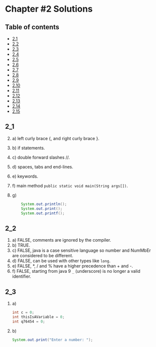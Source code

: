 # Chapter #2 Solutions

## Table of contents

- [2.1](#2_1)
- [2.2](#2_2)
- [2.3](#2_3)
- [2.4](#2_4)
- [2.5](#2_5)
- [2.6](#2_6)
- [2.7](#2_7)
- [2.8](#2_8)
- [2.9](#2_9)
- [2.10](#2_10)
- [2.11](#2_11)
- [2.12](#2_12)
- [2.13](#2_13)
- [2.14](#2_14)
- [2.15](#2_15)

## 2_1

2. a) left curly brace {, and right curly brace }.
2. b) if statements.
3. c) double forward slashes //.
4. d) spaces, tabs and end-lines.
5. e) keywords.
6. f) main method `public static void main(String args[])`.
7. g)

    ```java
        System.out.println();
        System.out.print(); 
        System.out.printf();
    ```

## 2_2

1. a) FALSE, comments are ignored by the compiler.
2. b) TRUE.
3. c) FALSE, java is a case sensitive language so number and NumMbEr are considered to be different.
4. d) FALSE, can be used with other types like `long`.
5. e) FALSE, *, / and % have a higher precedence than + and -.
6. f) FALSE, starting from java 9 `_` (underscore) is no longer a valid identifier.

## 2_3

1. a)

    ```java
    int c = 0;
    int thisIsAVariable = 0;
    int q76454 = 0;
    ```

2. b)

    ```java
    System.out.print("Enter a number: ");
    ```
